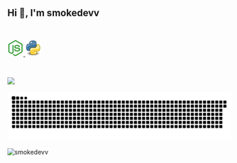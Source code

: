 ## Hi 👋, I'm smokedevv


<br>
<p>
  <a href="https://nodejs.org"> <img height="36" width="36" src="/icons/nodejs.svg" alt="nodejs" /> </a>
  <a href="https://www.python.org/"> <img height="36" width="36" src="/icons/python.svg" alt="python" /> </a>
</p>
<br>


![](https://github-readme-stats-git-masterrstaa-rickstaa.vercel.app/api?username=smokedevv&count_private=true&show_icons=true&hide=contribs)  


<picture>
  <source media="(prefers-color-scheme: dark)" srcset="https://raw.githubusercontent.com/smokedevv/smokedevv/output/github-contribution-grid-snake-dark.svg">
  <source media="(prefers-color-scheme: light)" srcset="https://raw.githubusercontent.com/smokedevv/smokedevv/output/github-contribution-grid-snake.svg">
  <img alt="github contribution grid snake animation" src="https://raw.githubusercontent.com/smokedevv/smokedevv/output/github-contribution-grid-snake.svg">
</picture>


<br>
<p align="left"> <img src="https://komarev.com/ghpvc/?username=smokedevv&label=Profile%20views&color=0e75b6&style=for-the-badge" alt="smokedevv" /> </p>

<!--
**smokedevv/smokedevv** is a ✨ _special_ ✨ repository because its `README.md` (this file) appears on your GitHub profile.

Here are some ideas to get you started:

- 🔭 I’m currently working on ...
- 🌱 I’m currently learning ...
- 👯 I’m looking to collaborate on ...
- 🤔 I’m looking for help with ...
- 💬 Ask me about ...
- 📫 How to reach me: ...
- 😄 Pronouns: ...
- ⚡ Fun fact: ...
-->
